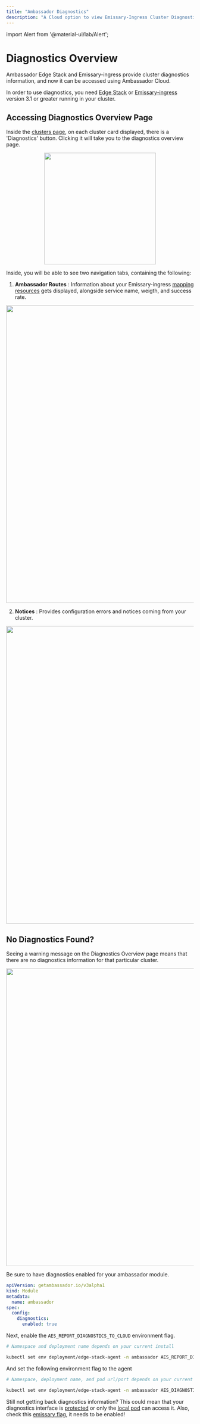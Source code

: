```yaml
---
title: "Ambassador Diagnostics"
description: "A Cloud option to view Emissary-Ingress Cluster Diagnostics"
---
```


import Alert from '@material-ui/lab/Alert';

# Diagnostics Overview

Ambassador Edge Stack and Emissary-ingress provide cluster diagnostics information, and now it can be accessed using Ambassador Cloud.

<Alert severity="warning">
    In order to use diagnostics, you need <a href="https://www.getambassador.io/docs/edge-stack/latest/topics/install/migration-matrix/" target="_blank">Edge Stack</a> or <a href="https://www.getambassador.io/docs/emissary/latest/topics/install/migration-matrix/" target="_blank">Emissary-ingress</a> version 3.1 or greater running in your cluster.
</Alert>

## Accessing Diagnostics Overview Page

Inside the [clusters page](https://app.getambassador.io/cloud/clusters), on each cluster card displayed, there is a 'Diagnostics' button. Clicking it will take you to the diagnostics overview page.

  <p align="center">
    <img src="../../images/diag-button.png" width="300"/>
  </p>

Inside, you will be able to see two navigation tabs, containing the following:

1. **Ambassador Routes** : Information about your Emissary-ingress [mapping resources](https://www.getambassador.io/docs/emissary/latest/topics/using/intro-mappings/) gets displayed, alongside service name, weigth, and success rate.

  <p align="center">
    <img src="../../images/cluster-diag-routes-table.png" width="800"/>
  </p>

2. **Notices** : Provides configuration errors and notices coming from your cluster.

  <p align="center">
    <img src="../../images/cluster-diag-notices-table.png" width="800"/>
  </p>

## No Diagnostics Found?

Seeing a warning message on the Diagnostics Overview page means that there are no diagnostics information for that particular cluster.

  <p align="center">
    <img src="../../images/cluster-diag-warning-message.png" width="800"/>
  </p>

Be sure to have diagnostics enabled for your ambassador module.

```yaml
apiVersion: getambassador.io/v3alpha1
kind: Module
metadata:
  name: ambassador
spec:
  config:
    diagnostics:
      enabled: true
```

Next, enable the <code>AES_REPORT_DIAGNOSTICS_TO_CLOUD</code> environment flag.

  ```bash
  # Namespace and deployment name depends on your current install

  kubectl set env deployment/edge-stack-agent -n ambassador AES_REPORT_DIAGNOSTICS_TO_CLOUD="true"
  ```

And set the following environment flag to the agent 

  ```bash
  # Namespace, deployment name, and pod url/port depends on your current install

  kubectl set env deployment/edge-stack-agent -n ambassador AES_DIAGNOSTICS_URL="http://emissary-ingress-admin:8877/ambassador/v0/diag/?json=true"
  ```

<Alert severity="info">
    Still not getting back diagnostics information? This could mean that your diagnostics interface is <a href="https://www.getambassador.io/docs/emissary/latest/howtos/protecting-diag-access/" target="_blank">protected</a> or only the <a href="https://www.getambassador.io/docs/emissary/latest/topics/running/ambassador/#observability" target="_blank">local pod</a> can access it. 
    Also, check this <a href="https://www.getambassador.io/docs/edge-stack/pre-release/topics/running/environment/#aes_report_diagnostics_to_cloud" target="_blank">emissary flag</a>, it needs to be enabled!
</Alert>
 
